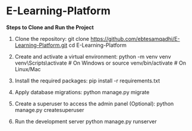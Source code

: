 # E-Learning-Platform

**Steps to Clone and Run the Project**

1. Clone the repository:
git clone https://github.com/ebtesamqadhi/E-Learning-Platform.git
cd E-Learning-Platform

2. Create and activate a virtual environment:
python -m venv venv
venv\Scripts\activate       # On Windows
or
source venv/bin/activate    # On Linux/Mac

3. Install the required packages:
pip install -r requirements.txt

4. Apply database migrations:
python manage.py migrate

5. Create a superuser to access the admin panel (Optional):
python manage.py createsuperuser

6. Run the development server
python manage.py runserver

